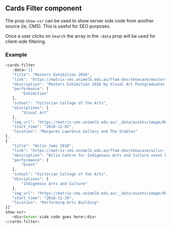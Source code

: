## Cards Filter component

The prop `show-ssr` can be used to show server side code from another source (ie, CMS).  This is useful for SEO purposes.  

Once a user clicks on `Search` the array in the `:data` prop will be used for client-side filtering.

 ### Example

 ```javascript
<cards-filter
    :data='[{
    "title": "Masters Exhibition 2018",
    "link": "https://matrix-cms.unimelb.edu.au/ffam-dev/showcase/masters-exhibition-2018",
    "description": "Masters Exhibition 2018 by Visual Art Postgraduates at the Victorian College of the Arts",
    "performance": [
        "Exhibition"
    ],
    "school": "Victorian College of the Arts",
    "disciplines": [
        "Visual Art"
    ],
    "img_url": "https://matrix-cms.unimelb.edu.au/__data/assets/image/0027/76743/varieties/thumb.jpg",
    "start_time": "2018-12-01",
    "location": "Margaret Lawrence Gallery and The Stables"
},
{
    "title": "Wilin Jams 2018",
    "link": "https://matrix-cms.unimelb.edu.au/ffam-dev/showcase/wilin-jams-2018",
    "description": "Wilin Centre for Indigenous Arts and Culture event Wilin Jams",
    "performance": [
        "Event"
    ],
    "school": "Victorian College of the Arts",
    "disciplines": [
        "Indigenous Arts and Culture"
    ],
    "img_url": "https://matrix-cms.unimelb.edu.au/__data/assets/image/0026/76373/varieties/thumb.jpg",
    "start_time": "2018-11-29",
    "location": "Performing Arts Building"
}]'
show-ssr>
    <div>Server-side code goes here</div>
</cards-filter>
```